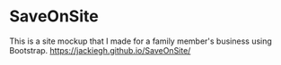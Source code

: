 # SaveOnSite
This is a site mockup that I made for a family member's business using Bootstrap. https://jackiegh.github.io/SaveOnSite/
